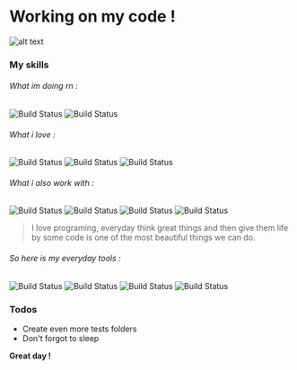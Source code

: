 # Working on my code !

![alt text](https://media.tenor.com/images/b73abccfbb8038f80e325f082b09bc3e/tenor.gif)

### My skills

###### What im doing rn :
![Build Status](http://shields.io/badge/Javascript-+++-F7DF1E?logo=Javascript&style=plastic) ![Build Status](http://shields.io/badge/React%20native-++-cyan?logo=react&style=plastic)
###### What i love :
 ![Build Status](http://shields.io/badge/Node.js-+++-339933?logo=Node.js&style=plastic) ![Build Status](http://shields.io/badge/HTML-+++-E34F26?logo=HTML5&style=plastic)  ![Build Status](http://shields.io/badge/CSS-+++-1572B6?logo=CSS3&style=plastic) 
###### What i also work with :
![Build Status](http://shields.io/badge/Python-+-3776AB?logo=Python&style=plastic) ![Build Status](http://shields.io/badge/MySQL-++-4479A1?logo=MySQL&style=plastic) ![Build Status](http://shields.io/badge/Discord.js-+++-7289DA?logo=Discord&style=plastic) ![Build Status](http://shields.io/badge/PHP-++-777BB4?logo=PHP&style=plastic)


>I love programing, everyday think great things and then give them life by some code is one of the most beautiful things we can do.

###### So here is my everyday tools :
![Build Status](http://shields.io/badge/Photoshop--31A8FF?logo=Adobe%20Photoshop&style=plastic) ![Build Status](http://shields.io/badge/Vs%20Code--007ACC?logo=Visual%20Studio%20Code&style=plastic) ![Build Status](http://shields.io/badge/Spotify--1ED760?logo=Spotify&style=plastic) ![Build Status](http://shields.io/badge/Discord--7289DA?logo=Discord&style=plastic)


### Todos

 - Create even more tests folders
 - Don't forgot to sleep



**Great day !**
